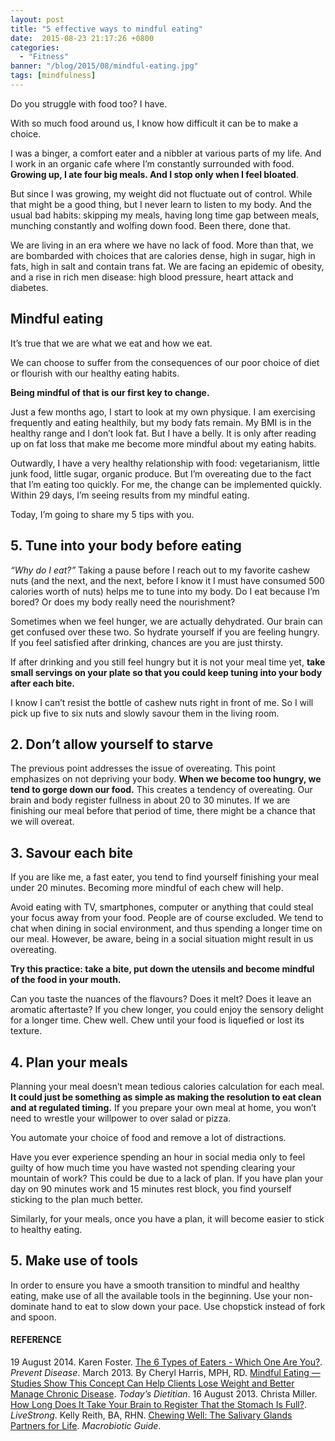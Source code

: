 ```yaml
---
layout: post
title: "5 effective ways to mindful eating"
date:  2015-08-23 21:17:26 +0800
categories:
  - "Fitness"
banner: "/blog/2015/08/mindful-eating.jpg"
tags: [mindfulness]
---
```

Do you struggle with food too? I have.

With so much food around us, I know how difficult it can be to make a choice.

I was a binger, a comfort eater and a nibbler at various parts of my life. And I work in an organic cafe where I’m constantly surrounded with food. **Growing up, I ate four big meals. And I stop only when I feel bloated**.

But since I was growing, my weight did not fluctuate out of control. While that might be a good thing, but I never learn to listen to my body. And the usual bad habits: skipping my meals, having long time gap between meals, munching constantly and wolfing down food. Been there, done that.

We are living in an era where we have no lack of food. More than that, we are bombarded with choices that are calories dense, high in sugar, high in fats, high in salt and contain trans fat. We are facing an epidemic of obesity, and a rise in rich men disease: high blood pressure, heart attack and diabetes.

## Mindful eating
It’s true that we are what we eat and how we eat.

We can choose to suffer from the consequences of our poor choice of diet or flourish with our healthy eating habits.

**Being mindful of that is our first key to change.**

Just a few months ago, I start to look at my own physique. I am exercising frequently and eating healthily, but my body fats remain. My BMI is in the healthy range and I don’t look fat. But I have a belly. It is only after reading up on fat loss that make me become more mindful about my eating habits.

Outwardly, I have a very healthy relationship with food: vegetarianism, little junk food, little sugar, organic produce. But I’m overeating due to the fact that I’m eating too quickly. For me, the change can be implemented quickly. Within 29 days, I’m seeing results from my mindful eating.

Today, I’m going to share my 5 tips with you.

## 5. Tune into your body before eating
_“Why do I eat?”_
Taking a pause before I reach out to my favorite cashew nuts (and the next, and the next, before I know it I must have consumed 500 calories worth of nuts) helps me to tune into my body. Do I eat because I’m bored? Or does my body really need the nourishment?

Sometimes when we feel hunger, we are actually dehydrated. Our brain can get confused over these two. So hydrate yourself if you are feeling hungry. If you feel satisfied after drinking, chances are you are just thirsty.

If after drinking and you still feel hungry but it is not your meal time yet, **take small servings on your plate so that you could keep tuning into your body after each bite.**

I know I can’t resist the bottle of cashew nuts right in front of me. So I will pick up five to six nuts and slowly savour them in the living room.

## 2. Don’t allow yourself to starve
The previous point addresses the issue of overeating. This point emphasizes on not depriving your body. **When we become too hungry, we tend to gorge down our food.** This creates a tendency of overeating. Our brain and body register fullness in about 20 to 30 minutes. If we are finishing our meal before that period of time, there might be a chance that we will overeat.

## 3. Savour each bite
If you are like me, a fast eater, you tend to find yourself finishing your meal under 20 minutes. Becoming more mindful of each chew will help.

Avoid eating with TV, smartphones, computer or anything that could steal your focus away from your food. People are of course excluded. We tend to chat when dining in social environment, and thus spending a longer time on our meal. However, be aware, being in a social situation might result in us overeating.

**Try this practice: take a bite, put down the utensils and become mindful of the food in your mouth.**

Can you taste the nuances of the flavours? Does it melt? Does it leave an aromatic aftertaste? If you chew longer, you could enjoy the sensory delight for a longer time. Chew well. Chew until your food is liquefied or lost its texture.

## 4. Plan your meals
Planning your meal doesn’t mean tedious calories calculation for each meal. **It could just be something as simple as making the resolution to eat clean and at regulated timing.** If you prepare your own meal at home, you won’t need to wrestle your willpower to over salad or pizza.

You automate your choice of food and remove a lot of distractions.

Have you ever experience spending an hour in social media only to feel guilty of how much time you have wasted not spending clearing your mountain of work? This could be due to a lack of plan. If you have plan your day on 90 minutes work and 15 minutes rest block, you find yourself sticking to the plan much better.

Similarly, for your meals, once you have a plan, it will become easier to stick to healthy eating.

## 5. Make use of tools
In order to ensure you have a smooth transition to mindful and healthy eating, make use of all the available tools in the beginning. Use your non-dominate hand to eat to slow down your pace. Use chopstick instead of fork and spoon.

#### REFERENCE
19 August 2014. Karen Foster. [The 6 Types of Eaters - Which One Are You?](http://preventdisease.com/news/14/081914_6-Types-Eaters-Which-One-Are-You.shtml). _Prevent Disease_.
March 2013. By Cheryl Harris, MPH, RD. [Mindful Eating — Studies Show This Concept Can Help Clients Lose Weight and Better Manage Chronic Disease](http://www.todaysdietitian.com/newarchives/030413p42.shtml). _Today’s Dietitian_.
16 August 2013. Christa Miller. [How Long Does It Take Your Brain to Register That the Stomach Is Full?](http://www.livestrong.com/article/480254-how-long-does-it-take-your-brain-to-register-that-the-stomach-is-full/). _LiveStrong_.
Kelly Reith, BA, RHN. [Chewing Well: The Salivary Glands Partners for Life](http://www.macrobiotics.co.uk/chewwell.htm). _Macrobiotic Guide_.
